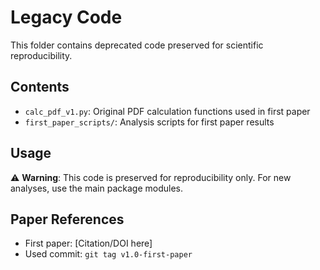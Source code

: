 # Legacy Code

This folder contains deprecated code preserved for scientific reproducibility.

## Contents

- `calc_pdf_v1.py`: Original PDF calculation functions used in first paper
- `first_paper_scripts/`: Analysis scripts for first paper results

## Usage

⚠️ **Warning**: This code is preserved for reproducibility only. 
For new analyses, use the main package modules.

## Paper References

- First paper: [Citation/DOI here]
- Used commit: `git tag v1.0-first-paper`
